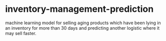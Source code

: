 # inventory-management-prediction
machine learning model for selling aging products which have been lying in an inventory for more than 30 days and predicting another logistic where it may sell faster.  
